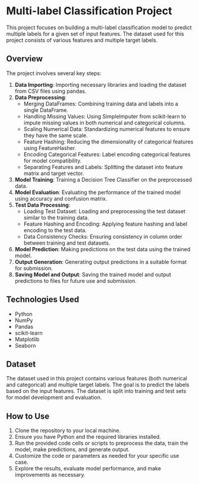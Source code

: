 # Multi-label Classification Project

This project focuses on building a multi-label classification model to predict multiple labels for a given set of input features. The dataset used for this project consists of various features and multiple target labels.

## Overview

The project involves several key steps:

1. **Data Importing**: Importing necessary libraries and loading the dataset from CSV files using pandas.
2. **Data Preprocessing**:
   - Merging DataFrames: Combining training data and labels into a single DataFrame.
   - Handling Missing Values: Using SimpleImputer from scikit-learn to impute missing values in both numerical and categorical columns.
   - Scaling Numerical Data: Standardizing numerical features to ensure they have the same scale.
   - Feature Hashing: Reducing the dimensionality of categorical features using FeatureHasher.
   - Encoding Categorical Features: Label encoding categorical features for model compatibility.
   - Separating Features and Labels: Splitting the dataset into feature matrix and target vector.
3. **Model Training**: Training a Decision Tree Classifier on the preprocessed data.
4. **Model Evaluation**: Evaluating the performance of the trained model using accuracy and confusion matrix.
5. **Test Data Processing**:
   - Loading Test Dataset: Loading and preprocessing the test dataset similar to the training data.
   - Feature Hashing and Encoding: Applying feature hashing and label encoding to the test data.
   - Data Consistency Checks: Ensuring consistency in column order between training and test datasets.
6. **Model Prediction**: Making predictions on the test data using the trained model.
7. **Output Generation**: Generating output predictions in a suitable format for submission.
8. **Saving Model and Output**: Saving the trained model and output predictions to files for future use and submission.

## Technologies Used

- Python
- NumPy
- Pandas
- scikit-learn
- Matplotlib
- Seaborn

## Dataset

The dataset used in this project contains various features (both numerical and categorical) and multiple target labels. The goal is to predict the labels based on the input features. The dataset is split into training and test sets for model development and evaluation.

## How to Use

1. Clone the repository to your local machine.
2. Ensure you have Python and the required libraries installed.
3. Run the provided code cells or scripts to preprocess the data, train the model, make predictions, and generate output.
4. Customize the code or parameters as needed for your specific use case.
5. Explore the results, evaluate model performance, and make improvements as necessary.
